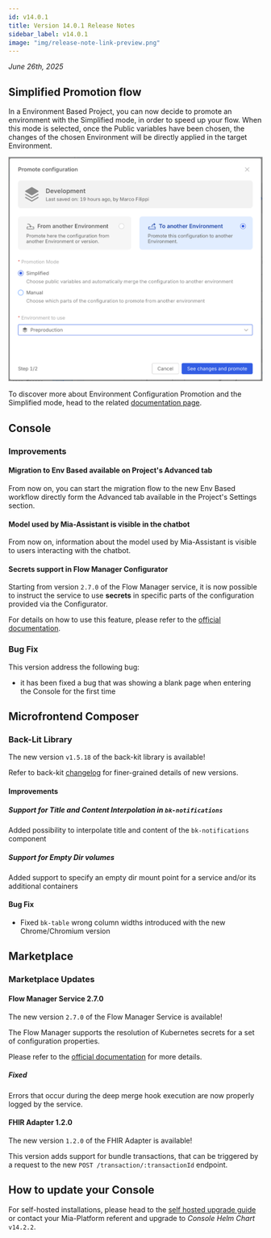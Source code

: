 ```yaml
---
id: v14.0.1
title: Version 14.0.1 Release Notes
sidebar_label: v14.0.1
image: "img/release-note-link-preview.png"
---
```


_June 26th, 2025_

## Simplified Promotion flow

In a Environment Based Project, you can now decide to promote an environment with the Simplified mode, in order to speed up your flow.
When this mode is selected, once the Public variables have been chosen, the changes of the chosen Environment will be directly applied in the target Environment. 

<div style={{width: '400px', maxWidth: '100%', display: 'flex', alignItems: 'center', borderRadius: '4px', overflow: 'hidden'}}>

![Promotion](img/promotion.png)

</div>

To discover more about Environment Configuration Promotion and the Simplified mode, head to the related [documentation page](/development_suite/set-up-infrastructure/env-based-management.md#simplified-mode).

## Console

### Improvements

#### Migration to Env Based available on Project's Advanced tab

From now on, you can start the migration flow to the new Env Based workflow directly form the Advanced tab available in the Project's Settings section.

#### Model used by Mia-Assistant is visible in the chatbot

From now on, information about the model used by Mia-Assistant is visible to users interacting with the chatbot.

#### Secrets support in Flow Manager Configurator

Starting from version `2.7.0` of the Flow Manager service, it is now possible to instruct the service to use **secrets** in specific parts of the configuration provided via the Configurator.

For details on how to use this feature, please refer to the [official documentation](/development_suite/api-console/api-design/flow-manager-configurator/overview.md#secrets).

### Bug Fix

This version address the following bug:

* it has been fixed a bug that was showing a blank page when entering the Console for the first time

## Microfrontend Composer

### Back-Lit Library

The new version `v1.5.18` of the back-kit library is available!

Refer to back-kit [changelog](/microfrontend-composer/back-kit/changelog.md) for finer-grained details of new versions.

#### Improvements

##### Support for Title and Content Interpolation in `bk-notifications`

Added possibility to interpolate title and content of the `bk-notifications` component

##### Support for Empty Dir volumes

Added support to specify an empty dir mount point for a service and/or its additional containers

#### Bug Fix

- Fixed `bk-table` wrong column widths introduced with the new Chrome/Chromium version

## Marketplace

### Marketplace Updates

#### Flow Manager Service 2.7.0

The new version `2.7.0` of the Flow Manager Service is available!

The Flow Manager supports the resolution of Kubernetes secrets for a set of configuration properties.

Please refer to the [official documentation](/runtime_suite/flow-manager-service/30_configuration.md#secrets-resolution) for more details.

##### Fixed

Errors that occur during the deep merge hook execution are now properly logged by the service.

#### FHIR Adapter 1.2.0

The new version `1.2.0` of the FHIR Adapter is available!

This version adds support for bundle transactions, that can be triggered by a request to the new `POST /transaction/:transactionId` endpoint.

## How to update your Console

For self-hosted installations, please head to the [self hosted upgrade guide](/infrastructure/self-hosted/installation-chart/100_how-to-upgrade.md) or contact your Mia-Platform referent and upgrade to _Console Helm Chart_ `v14.2.2`.
